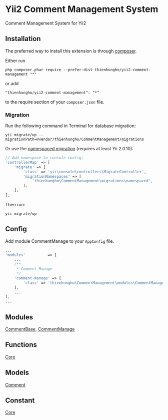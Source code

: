 Yii2 Comment Management System
====================
Comment Management System for Yii2

Installation
------------

The preferred way to install this extension is through [composer](http://getcomposer.org/download/).

Either run

```
php composer.phar require --prefer-dist thienhungho/yii2-comment-management "*"
```

or add

```
"thienhungho/yii2-comment-management": "*"
```

to the require section of your `composer.json` file.

### Migration

Run the following command in Terminal for database migration:

```
yii migrate/up --migrationPath=@vendor/thienhungho/CommentManagement/migrations
```

Or use the [namespaced migration](http://www.yiiframework.com/doc-2.0/guide-db-migrations.html#namespaced-migrations) (requires at least Yii 2.0.10):

```php
// Add namespace to console config:
'controllerMap' => [
    'migrate' => [
        'class' => 'yii\console\controllers\MigrateController',
        'migrationNamespaces' => [
            'thienhungho\CommentManagement\migrations\namespaced',
        ],
    ],
],
```

Then run:
```
yii migrate/up
```

Config
------------

Add module CommentManage to your `AppConfig` file.

```php
...
'modules'          => [
    ...
    /**
     * Comment Manage
     */
    'comment-manage' => [
        'class' => 'thienhungho\CommentManagement\modules\CommentManage\CommentManage',
    ],
    ...
],
...
```

Modules
------------

[CommentBase](https://github.com/thienhungho/yii2-comment-management/tree/master/src/modules/CommentBase), [CommentManage](https://github.com/thienhungho/yii2-comment-management/tree/master/src/modules/CommentManage)

Functions
------------

[Core](https://github.com/thienhungho/yii2-comment-management/tree/master/src/functions/core.php)

Models
------------

[Comment](https://github.com/thienhungho/yii2-comment-management/tree/master/src/models/Comment.php)

Constant
------------

[Core](https://github.com/thienhungho/yii2-comment-management/tree/master/src/const/core.php)